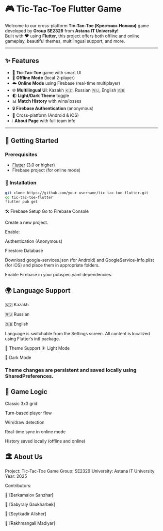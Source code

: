# 🎮 Tic-Tac-Toe Flutter Game

Welcome to our cross-platform **Tic-Tac-Toe (Крестики-Нолики)** game developed by **Group SE2329** from **Astana IT University**!  
Built with ❤️ using **Flutter**, this project offers both offline and online gameplay, beautiful themes, multilingual support, and more.

---

## ✨ Features

- 🧠 **Tic-Tac-Toe** game with smart UI
- 🔌 **Offline Mode** (local 2-player)
- ☁️ **Online Mode** using Firebase (real-time multiplayer)
- 🌐 **Multilingual UI**: Kazakh 🇰🇿, Russian 🇷🇺, English 🇬🇧
- 🌓 **Light/Dark Theme** toggle
- 📊 **Match History** with wins/losses
- 🔒 **Firebase Authentication** (anonymous)
- 📱 Cross-platform (Android & iOS)
- ℹ️ **About Page** with full team info

---

## 🚀 Getting Started

### Prerequisites

- [Flutter](https://flutter.dev/docs/get-started/install) (3.0 or higher)
- Firebase project (for online mode)

### 🔧 Installation

```bash
git clone https://github.com/your-username/tic-tac-toe-flutter.git
cd tic-tac-toe-flutter
flutter pub get
```

🛠️ Firebase Setup
Go to Firebase Console

Create a new project.

Enable:

Authentication (Anonymous)

Firestore Database

Download google-services.json (for Android) and GoogleService-Info.plist (for iOS) and place them in appropriate folders.

Enable Firebase in your pubspec.yaml dependencies.

## 🌍 Language Support

🇰🇿 Kazakh

🇷🇺 Russian

🇬🇧 English

Language is switchable from the Settings screen. All content is localized using Flutter’s intl package.

🎨 Theme Support
☀️ Light Mode

🌙 Dark Mode

### Theme changes are persistent and saved locally using SharedPreferences.

## 🧩 Game Logic

Classic 3x3 grid

Turn-based player flow

Win/draw detection

Real-time sync in online mode

History saved locally (offline and online)

## 🏛️ About Us

Project: Tic-Tac-Toe Game
Group: SE2329
University: Astana IT University
Year: 2025

Contributors:

👤 [Berkamalov Sanzhar]

👤 [Sabyraly Gaukharbek]

👤 [Seytkadir Alisher]

👤 [Rakhmangali Madiyar]



